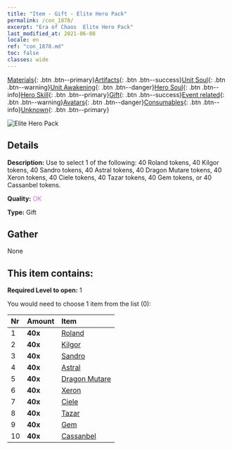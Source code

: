 ```yaml
---
title: "Item - Gift - Elite Hero Pack"
permalink: /con_1878/
excerpt: "Era of Chaos  Elite Hero Pack"
last_modified_at: 2021-06-08
locale: en
ref: "con_1878.md"
toc: false
classes: wide
---
```

 [Materials](/Items/){: .btn .btn--primary}[Artifacts](/Items/Artifacts/){: .btn .btn--success}[Unit Soul](/Items/UnitSoul/){: .btn .btn--warning}[Unit Awakening](/Items/UnitAwakening/){: .btn .btn--danger}[Hero Soul](/Items/HeroSoul/){: .btn .btn--info}[Hero Skill](/Items/HeroSkill/){: .btn .btn--primary}[Gift](/Items/Gift/){: .btn .btn--success}[Event related](/Items/Events/){: .btn .btn--warning}[Avatars](/Items/Avatars/){: .btn .btn--danger}[Consumables](/Items/Consumables/){: .btn .btn--info}[Unknown](/Items/Unknown/){: .btn .btn--primary}

 ![Elite Hero Pack](/images/t/i_907065.png)

## Details
 **Description:** Use to select 1 of the following: 40 Roland tokens, 40 Kilgor tokens, 40 Sandro tokens, 40 Astral tokens, 40 Dragon Mutare tokens, 40 Xeron tokens, 40 Ciele tokens, 40 Tazar tokens, 40 Gem tokens, or 40 Cassanbel tokens.

 **Quality:** <span style="color: #DA70D6">OK</span>

 **Type:** Gift

## Gather

  None

## This item contains:

 **Required Level to open:** 1

 You would need to choose 1 item from the list (0):

  | Nr | Amount |     Item    |
  |:---|:-------|:------------|
  | 1 |  **40x** | [Roland](/Items/her_362/) |  | 
  | 2 |  **40x** | [Kilgor](/Items/her_374/) |  | 
  | 3 |  **40x** | [Sandro](/Items/her_371/) |  | 
  | 4 |  **40x** | [Astral](/Items/her_388/) |  | 
  | 5 |  **40x** | [Dragon Mutare](/Items/her_390/) |  | 
  | 6 |  **40x** | [Xeron](/Items/her_383/) |  | 
  | 7 |  **40x** | [Ciele](/Items/her_382/) |  | 
  | 8 |  **40x** | [Tazar](/Items/her_393/) |  | 
  | 9 |  **40x** | [Gem](/Items/her_369/) |  | 
  | 10 |  **40x** | [Cassanbel](/Items/her_396/) |  | 
